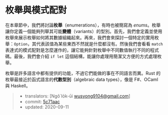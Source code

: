 # 枚舉與模式配對

在本章節中，我們將討論**枚舉**（enumerations），有時也被簡寫為 *enums*。枚舉讓你定義一個能夠列舉其可能**變體**（variants）的型別。首先，我們會定義並使用枚舉來展示枚舉如何將其數據組織起來。再來，我們會來探討一個特定的實用枚舉：`Option`，其代表該值為某些東西不然就是什麼都沒有。然後我們會看看 `match` 表達式的模式配對是怎麼運作的，讓它能夠針對枚舉中不同數值執行不同的程式碼。最後，我們會介紹 `if let` 這個結構，能讓你處理用簡潔又方便的方式處理枚舉。

枚舉是許多語言中都有提供的功能，不過它們能做的事在不同語言而異。Rust 的枚舉最接近於函式語言的**代數型別**（algebraic data types），像是 F#、OCaml 與 Haskell。

> - translators: [Ngô͘ Io̍k-ūi <wusyong9104@gmail.com>]
> - commit: [5c71aac](https://github.com/rust-lang/book/blob/5c71aac64380f74f34cd9a158cc2b1d9122b5ceb/src/ch06-00-enums.md)
> - updated: 2020-09-11

